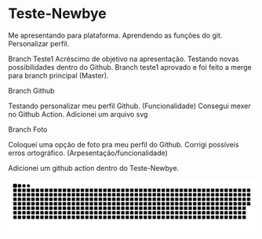 # Teste-Newbye
Me apresentando para plataforma.
Aprendendo as funções do git.
Personalizar perfil.

Branch Teste1 
Acréscimo de objetivo na apresentação.
Testando novas possibilidades dentro do Github.
Branch teste1 aprovado e foi feito a merge para branch principal (Master).

Branch Github

Testando personalizar meu perfil Github. (Funcionalidade)
Consegui mexer no Github Action.
Adicionei um arquivo svg

Branch Foto

Coloquei uma opção de foto pra meu perfil do Github.
Corrigi possíveis erros ortográfico. (Arpesentação/funcionalidade)


Adicionei um github action dentro do Teste-Newbye.

![Snake animation](https://github.com/Nold777/Nold/blob/output/github-contribution-grid-snake.svg)
 
 
